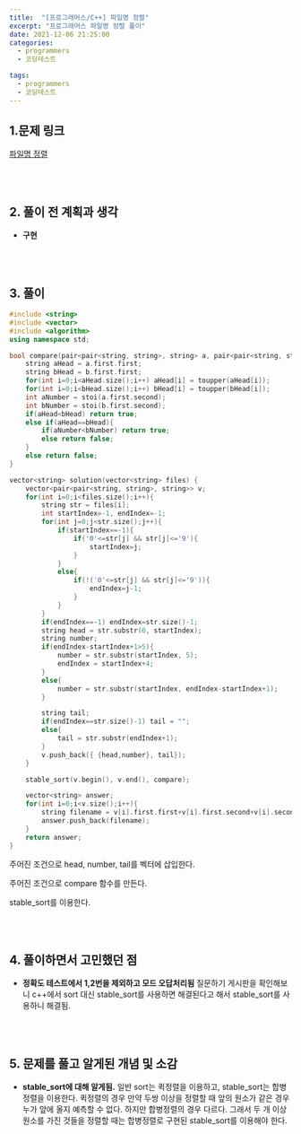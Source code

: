 ```yaml
---
title:  "[프로그래머스/C++] 파일명 정렬"
excerpt: "프로그래머스 파일명 정렬 풀이"
date: 2021-12-06 21:25:00
categories:
  - programmers
  - 코딩테스트

tags:
  - programmers
  - 코딩테스트
---
```


## 1.문제 링크

[파일명 정렬](https://programmers.co.kr/learn/courses/30/lessons/17686)

<br>
<br>

## 2. 풀이 전 계획과 생각

- **구현**


<br>
<br>

## 3. 풀이

```cpp
#include <string>
#include <vector>
#include <algorithm>
using namespace std;

bool compare(pair<pair<string, string>, string> a, pair<pair<string, string>, string> b){
    string aHead = a.first.first;
    string bHead = b.first.first;
    for(int i=0;i<aHead.size();i++) aHead[i] = toupper(aHead[i]);
    for(int i=0;i<bHead.size();i++) bHead[i] = toupper(bHead[i]);
    int aNumber = stoi(a.first.second);
    int bNumber = stoi(b.first.second);
    if(aHead<bHead) return true;
    else if(aHead==bHead){
        if(aNumber<bNumber) return true;
        else return false;
    }
    else return false;
}

vector<string> solution(vector<string> files) {
    vector<pair<pair<string, string>, string>> v;
    for(int i=0;i<files.size();i++){
        string str = files[i];
        int startIndex=-1, endIndex=-1;
        for(int j=0;j<str.size();j++){
            if(startIndex==-1){
                if('0'<=str[j] && str[j]<='9'){
                    startIndex=j;
                }
            }
            else{
                if(!('0'<=str[j] && str[j]<='9')){
                    endIndex=j-1;
                }
            }
        }
        if(endIndex==-1) endIndex=str.size()-1;
        string head = str.substr(0, startIndex);
        string number;
        if(endIndex-startIndex+1>5){
            number = str.substr(startIndex, 5);
            endIndex = startIndex+4;
        }
        else{
            number = str.substr(startIndex, endIndex-startIndex+1);
        }

        string tail;
        if(endIndex==str.size()-1) tail = "";
        else{
            tail = str.substr(endIndex+1);
        }
        v.push_back({ {head,number}, tail});
    }

    stable_sort(v.begin(), v.end(), compare);

    vector<string> answer;
    for(int i=0;i<v.size();i++){
        string filename = v[i].first.first+v[i].first.second+v[i].second;
        answer.push_back(filename);
    }
    return answer;
}
```

주어진 조건으로 head, number, tail를 벡터에 삽입한다.

주어진 조건으로 compare 함수를 만든다.

stable_sort를 이용한다.


<br>
<br>

## 4. 풀이하면서 고민했던 점

- **정확도 테스트에서 1,2번을 제외하고 모드 오답처리됨**
질문하기 게시판을 확인해보니 c++에서 sort 대신 stable_sort를 사용하면 해결된다고 해서 stable_sort를 사용하니 해결됨.


<br>
<br>

## 5. 문제를 풀고 알게된 개념 및 소감

- **stable_sort에 대해 알게됨.**
일반 sort는 퀵정렬을 이용하고, stable_sort는 합병정렬을 이용한다.
퀵정렬의 경우 만약 두쌍 이상을 정렬할 때 앞의 원소가 같은 경우 누가 앞에 올지 예측할 수 없다. 하지만 합병정렬의 경우 다르다. 그래서 두 개 이상원소를 가진 것들을 정렬할 때는 합병정렬로 구현된 stable_sort를 이용해야 한다.